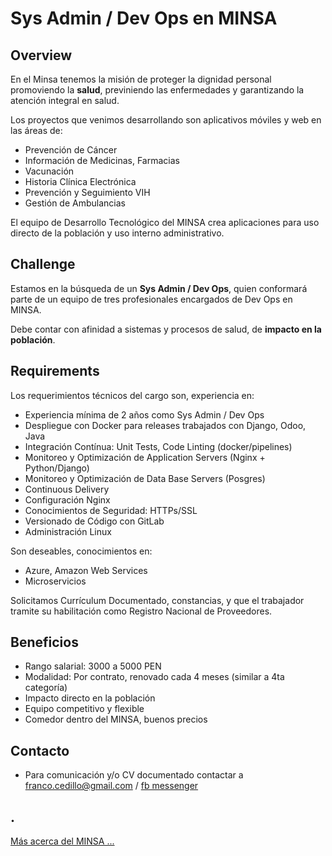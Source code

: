 Sys Admin / Dev Ops en MINSA
============================

Overview
--------

 En el Minsa tenemos la misión de proteger la dignidad personal promoviendo la __salud__, previniendo las enfermedades y garantizando la atención integral en salud.

 Los proyectos que venimos desarrollando son aplicativos móviles y web en las áreas de:

- Prevención de Cáncer
- Información de Medicinas, Farmacias
- Vacunación
- Historia Clínica Electrónica
- Prevención y Seguimiento VIH
- Gestión de Ambulancias

 El equipo de Desarrollo Tecnológico del MINSA crea aplicaciones para uso directo de la población y uso interno administrativo.


Challenge
---------

 Estamos en la búsqueda de un __Sys Admin / Dev Ops__, quien conformará parte de un equipo de tres profesionales encargados de Dev Ops en MINSA. 

 Debe contar con afinidad a sistemas y procesos de salud, de __impacto en la población__.


Requirements
------------

 Los requerimientos técnicos del cargo son, experiencia en:

- Experiencia mínima de 2 años como Sys Admin / Dev Ops
- Despliegue con Docker para releases trabajados con Django, Odoo, Java
- Integración Contínua: Unit Tests, Code Linting (docker/pipelines)
- Monitoreo y Optimización de Application Servers (Nginx + Python/Django)
- Monitoreo y Optimización de Data Base Servers (Posgres)
- Continuous Delivery
- Configuración Nginx
- Conocimientos de Seguridad: HTTPs/SSL
- Versionado de Código con GitLab
- Administración Linux

 Son deseables, conocimientos en:

- Azure, Amazon Web Services
- Microservicios


 Solicitamos Currículum Documentado, constancias, y que el trabajador tramite su habilitación como Registro Nacional de Proveedores.


Beneficios
----------

- Rango salarial: 3000 a 5000 PEN
- Modalidad: Por contrato, renovado cada 4 meses (similar a 4ta categoría)
- Impacto directo en la población
- Equipo competitivo y flexible
- Comedor dentro del MINSA, buenos precios


Contacto
--------

- Para comunicación y/o CV documentado contactar a franco.cedillo@gmail.com / [fb messenger](http://m.me/franco.cedillo)


.
---


[Más acerca del MINSA ...](./read-more.md)

